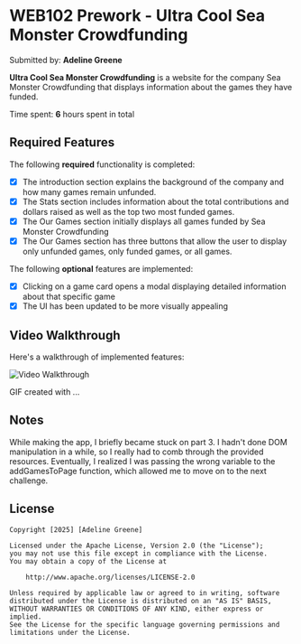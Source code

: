 # WEB102 Prework - Ultra Cool Sea Monster Crowdfunding

Submitted by: **Adeline Greene**

**Ultra Cool Sea Monster Crowdfunding** is a website for the company Sea Monster Crowdfunding that displays information about the games they have funded.

Time spent: **6** hours spent in total

## Required Features

The following **required** functionality is completed:

* [x] The introduction section explains the background of the company and how many games remain unfunded.
* [x] The Stats section includes information about the total contributions and dollars raised as well as the top two most funded games.
* [x] The Our Games section initially displays all games funded by Sea Monster Crowdfunding
* [x] The Our Games section has three buttons that allow the user to display only unfunded games, only funded games, or all games.

The following **optional** features are implemented:

* [x] Clicking on a game card opens a modal displaying detailed information about that specific game
* [x] The UI has been updated to be more visually appealing

## Video Walkthrough

Here's a walkthrough of implemented features:

<img src='demo.gif' title='Video Walkthrough' width='' alt='Video Walkthrough' />

<!-- Replace this with whatever GIF tool you used! -->
GIF created with ...  
<!-- Recommended tools:
[Kap](https://getkap.co/) for macOS
[ScreenToGif](https://www.screentogif.com/) for Windows
[peek](https://github.com/phw/peek) for Linux. -->

## Notes

While making the app, I briefly became stuck on part 3. I hadn't done DOM manipulation in a while, so I really had to comb through the provided resources. Eventually, I realized I was passing the wrong variable to the addGamesToPage function, which allowed me to move on to the next challenge.

## License

    Copyright [2025] [Adeline Greene]

    Licensed under the Apache License, Version 2.0 (the "License");
    you may not use this file except in compliance with the License.
    You may obtain a copy of the License at

        http://www.apache.org/licenses/LICENSE-2.0

    Unless required by applicable law or agreed to in writing, software
    distributed under the License is distributed on an "AS IS" BASIS,
    WITHOUT WARRANTIES OR CONDITIONS OF ANY KIND, either express or implied.
    See the License for the specific language governing permissions and
    limitations under the License.
